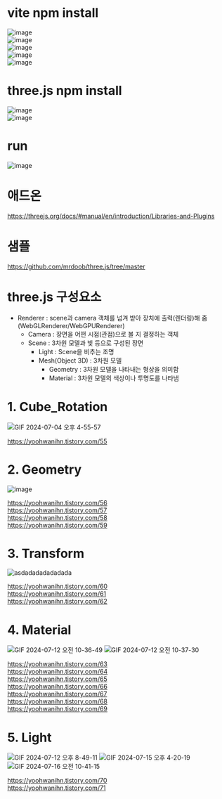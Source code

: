 # vite npm install
![image](https://github.com/yoohwanihn/three.js/assets/73772238/5a8ba70c-fdd6-45cf-8b9d-6394910ccbdd) <br>
![image](https://github.com/yoohwanihn/three.js/assets/73772238/5c58ddc4-b9b0-459a-b7af-c9fad8ed2f3e) <br>
![image](https://github.com/yoohwanihn/three.js/assets/73772238/055ddc2e-a866-437d-a779-b5bdbd271d0c) <br>
![image](https://github.com/yoohwanihn/three.js/assets/73772238/6b3ebc28-4663-4ff3-bdc7-4fbc6f62a738) <br>
![image](https://github.com/yoohwanihn/three.js/assets/73772238/02219897-bbd5-4b01-bb5d-51eda8a12312) <br>

# three.js npm install
![image](https://github.com/yoohwanihn/three.js/assets/73772238/ce9614df-2d19-4ee1-8364-44750dabaa58) <br>
![image](https://github.com/yoohwanihn/three.js/assets/73772238/6b5c3f05-4624-415a-bbef-dfd283e75e6b) <br>

# run
![image](https://github.com/yoohwanihn/three.js/assets/73772238/d36e60f7-93ed-4941-bfc1-8c2425fa2dbf) <br>



# 애드온
https://threejs.org/docs/#manual/en/introduction/Libraries-and-Plugins

# 샘플
https://github.com/mrdoob/three.js/tree/master


# three.js 구성요소
-  Renderer : scene과 camera 객체를 넘겨 받아 장치에 출력(렌더링)해 줌 (WebGLRenderer/WebGPURenderer)
    - Camera : 장면을 어떤 시점(관점)으로 볼 지 결정하는 객체
    - Scene : 3차원 모델과 빛 등으로 구성된 장면
        - Light : Scene을 비추는 조명
        - Mesh(Object 3D) : 3차원 모델
           - Geometry : 3차원 모델을 나타내는 형상을 의미함
           - Material : 3차원 모델의 색상이나 투명도를 나타냄

# 1. Cube_Rotation 
![GIF 2024-07-04 오후 4-55-57](https://github.com/yoohwanihn/three.js/assets/73772238/b40878c6-2d50-4e41-98c0-8543b493609b) 

https://yoohwanihn.tistory.com/55

# 2. Geometry
![image](https://github.com/yoohwanihn/three.js/assets/73772238/bfb08b0c-a799-4808-918a-ced0fe24cfaf)

https://yoohwanihn.tistory.com/56 <br>
https://yoohwanihn.tistory.com/57 <br>
https://yoohwanihn.tistory.com/58 <br>
https://yoohwanihn.tistory.com/59 <br>

# 3. Transform
![asdadadadadadada](https://github.com/yoohwanihn/three.js/assets/73772238/8334f583-d5d0-423a-a5a6-3f8eaabbe5ad)

https://yoohwanihn.tistory.com/60 <br>
https://yoohwanihn.tistory.com/61 <br>
https://yoohwanihn.tistory.com/62 <br>

# 4. Material
![GIF 2024-07-12 오전 10-36-49](https://github.com/user-attachments/assets/e54a431b-0021-4696-a5c8-7a7fd19ca280)
![GIF 2024-07-12 오전 10-37-30](https://github.com/user-attachments/assets/c1dbe575-3da4-4c48-8f46-eb6bcc177c3e)

https://yoohwanihn.tistory.com/63 <br>
https://yoohwanihn.tistory.com/64 <br>
https://yoohwanihn.tistory.com/65 <br>
https://yoohwanihn.tistory.com/66 <br>
https://yoohwanihn.tistory.com/67 <br>
https://yoohwanihn.tistory.com/68 <br>
https://yoohwanihn.tistory.com/69 <br>

# 5. Light
![GIF 2024-07-12 오후 8-49-11](https://github.com/user-attachments/assets/e8f8e2e8-7e48-4bf3-b30c-eb4964d8a18e)
![GIF 2024-07-15 오후 4-20-19](https://github.com/user-attachments/assets/5dc6e06e-9e73-42e9-8249-7dac5cc70d0a)
![GIF 2024-07-16 오전 10-41-15](https://github.com/user-attachments/assets/45ad7ee4-596f-408c-9ef1-d6fb8c08e914)


https://yoohwanihn.tistory.com/70 <br>
https://yoohwanihn.tistory.com/71 <br>